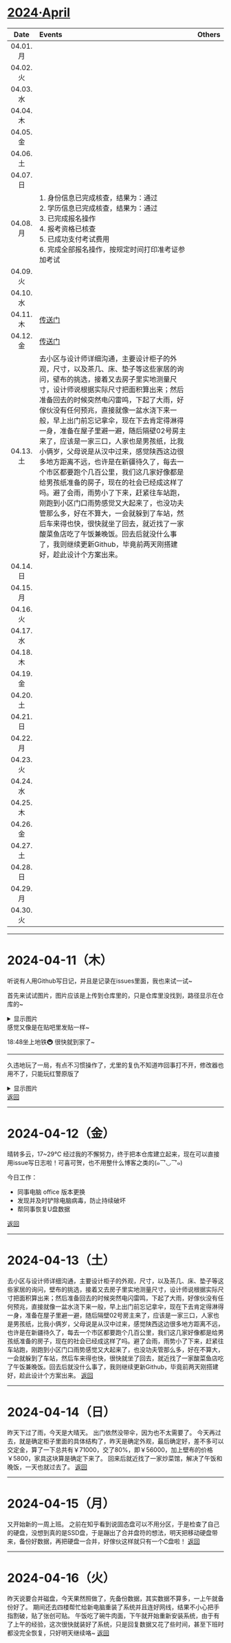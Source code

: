 # [2024·April](https://github.com/bingdu748/c_d-project/issues/4)

Date | Events | Others
:-: | :- | :-
04.01.月 | |
04.02.火 | |
04.03.水 | |
04.04.木 | |
04.05.金 | |
04.06.土 | |
04.07.日 | |
04.08.月 | 1. 身份信息已完成核查，结果为：通过</br>2. 学历信息已完成核查，结果为：通过</br>3. 已完成报名操作</br>4. 报考资格已核查</br>5. 已成功支付考试费用</br>6. 完成全部报名操作，按规定时间打印准考证参加考试 |
04.09.火 | |
04.10.水 | |
04.11.木 | [传送门](https://github.com/bingdu748/c_d-project/issues/4#issuecomment-2051748249) |
04.12.金 | [传送门](https://github.com/bingdu748/c_d-project/issues/4#issuecomment-2052062956)  |
04.13.土 | 去小区与设计师详细沟通，主要设计柜子的外观，尺寸，以及茶几、床、垫子等这些家居的询问，壁布的挑选，接着又去房子里实地测量尺寸，设计师说根据实际尺寸把面积算出来；然后准备回去的时候突然电闪雷鸣，下起了大雨，好傢伙没有任何预兆，直接就像一盆水浇下来一般，早上出门前忘记拿伞，现在下去肯定得淋得一身，准备在屋子里避一避，随后隔壁02号房主来了，应该是一家三口，人家也是男孩纸，比我小俩岁，父母说是从汉中过来，感觉陕西这边很多地方距离不远，也许是在新疆待久了，每去一个市区都要跑个几百公里，我们这几家好像都是给男孩纸准备的房子，现在的社会已经成这样了吗。避了会雨，雨势小了下来，赶紧往车站跑，刚跑到小区门口雨势感觉又大起来了，也没功夫管那么多，好在不算大，一会就躲到了车站，然后车来得也快，很快就坐了回去，就近找了一家酸菜鱼店吃了午饭兼晚饭。回去后就没什么事了，我则继续更新Github，毕竟前两天刚搭建好，趁此设计个方案出来。 |
04.14.日 | |
04.15.月 | |
04.16.火 | |
04.17.水 | |
04.18.木 | |
04.19.金 | |
04.20.土 | |
04.21.日 | |
04.22.月 | |
04.23.火 | |
04.24.水 | |
04.25.木 | |
04.26.金 | |
04.27.土 | |
04.28.日 | |
04.29.月 | |
04.30.火 | |

---

# 2024-04-11（木）
听说有人用Github写日记，并且是记录在issues里面，我也来试一试~

首先来试试图片，图片应该是上传到仓库里的，只是仓库里没找到，路径显示在仓库的~
<details><summary>显示图片</summary>

p1 | p2 | p3 | p4 | p5
:-: | :-: | :-: | :-: | :-:
![image](https://github.com/bingdu748/calculations-project/assets/50004335/18ac1b74-ce4c-4519-b8d2-11982d70bc35)|![image](https://github.com/bingdu748/calculations-project/assets/50004335/9a1f899a-8227-4f56-a0c8-f2de0e054186)|![image](https://github.com/bingdu748/calculations-project/assets/50004335/b08695b6-a63d-4ae7-bd51-8a418bb15d36)|![image](https://github.com/bingdu748/calculations-project/assets/50004335/65b5d5fe-8ebe-441b-a38e-08b1973a0b90)|![image](https://github.com/bingdu748/calculations-project/assets/50004335/b4373f32-0e36-4307-a592-765c433d5a56)
</details>
感觉又像是在贴吧里发贴一样~

18:48坐上地铁🚇 
很快就到家了~

---

久违地玩了一局，有点不习惯操作了，尤里的复仇不知道咋回事打不开，修改器也用不了，只能玩红警原版了<details><summary>显示图片</summary>

![20240410235932](https://github.com/bingdu748/calculations-project/assets/50004335/d8a3174a-352d-43b8-8749-5cc71d03fa0e)</details>
[返回](https://github.com/bingdu748/c_d-project/issues/4#issue-2239514263)

---

# 2024-04-12（金）
晴转多云，17~29℃
经过我的不懈努力，终于把本仓库建立起来，现在可以直接用issue写日志啦！可喜可贺，也不用整什么博客之类的(๑乛◡乛๑)

今日工作：
- 同事电脑 office 版本更换
- 发现并及时铲除电脑病毒，防止持续破坏
- 帮同事恢复U盘数据

[返回](https://github.com/bingdu748/c_d-project/issues/4#issue-2239514263)

---

# 2024-04-13（土）
去小区与设计师详细沟通，主要设计柜子的外观，尺寸，以及茶几、床、垫子等这些家居的询问，壁布的挑选，接着又去房子里实地测量尺寸，设计师说根据实际尺寸把面积算出来；然后准备回去的时候突然电闪雷鸣，下起了大雨，好傢伙没有任何预兆，直接就像一盆水浇下来一般，早上出门前忘记拿伞，现在下去肯定得淋得一身，准备在屋子里避一避，随后隔壁02号房主来了，应该是一家三口，人家也是男孩纸，比我小俩岁，父母说是从汉中过来，感觉陕西这边很多地方距离不远，也许是在新疆待久了，每去一个市区都要跑个几百公里，我们这几家好像都是给男孩纸准备的房子，现在的社会已经成这样了吗。避了会雨，雨势小了下来，赶紧往车站跑，刚跑到小区门口雨势感觉又大起来了，也没功夫管那么多，好在不算大，一会就躲到了车站，然后车来得也快，很快就坐了回去，就近找了一家酸菜鱼店吃了午饭兼晚饭。回去后就没什么事了，我则继续更新Github，毕竟前两天刚搭建好，趁此设计个方案出来。
[返回](https://github.com/bingdu748/c_d-project/issues/4#issue-2239514263)

---

# 2024-04-14（日）
昨天下过了雨，今天是大晴天。
出门依然没带伞，因为也不太需要了。
今天再过去，就是确定柜子里面的具体结构了，昨天是确定外观，最后确定好，差不多可以交定金，算了一下总共有￥71000，交了80%，即￥56000，加上壁布的价格￥5800，家具这块算是确定下来了。
回来后就近找了一家炒菜馆，解决了午饭和晚饭，一天也就过去了。
[返回](https://github.com/bingdu748/c_d-project/issues/4#issue-2239514263)

---

# 2024-04-15（月）
又开始新的一周上班。
之前在知乎看到说固态盘可以不用分区，于是检查了自己的硬盘，没想到真的是SSD盘，于是蹦出了合并盘符的想法，明天把移动硬盘带来，备份好数据，再把硬盘一合并，好傢伙这样就只有一个C盘啦！
[返回](https://github.com/bingdu748/c_d-project/issues/4#issue-2239514263)

---

# 2024-04-16（火）
昨天说要合并磁盘，今天果然照做了，先备份数据，其实数据不算多，一上午就备份好了。
期间还去四楼帮忙给新电脑重装了系统并且连好网线，结果不小心把手指割破，贴了张创可贴。
午饭吃了碗牛肉面，下午就开始重新安装系统，由于有了上午的经验，这次很快就装好了系统，只是回复数据又花了些时间，甚至下班时都没完全恢复，只好明天继续咯~
[返回](https://github.com/bingdu748/c_d-project/issues/4#issue-2239514263)
